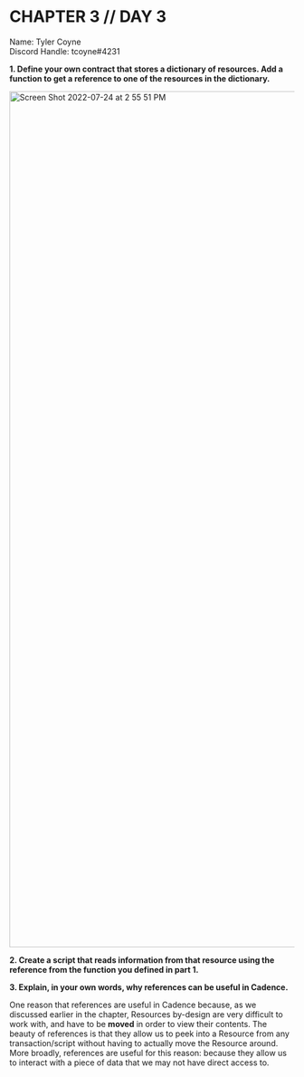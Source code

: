 # CHAPTER 3 // DAY 3

Name: Tyler Coyne  
Discord Handle: tcoyne#4231

**1. Define your own contract that stores a dictionary of resources. Add a function to get a reference to one of the resources in the dictionary.**

<img width="1512" alt="Screen Shot 2022-07-24 at 2 55 51 PM" src="https://user-images.githubusercontent.com/92488787/180667360-227aa307-c267-4b06-b8f1-1412574b75de.png">

**2. Create a script that reads information from that resource using the reference from the function you defined in part 1.**



**3. Explain, in your own words, why references can be useful in Cadence.**

One reason that references are useful in Cadence because, as we discussed earlier in the chapter, Resources by-design are very difficult to work with, and have to be **moved** in order to view their contents. The beauty of references is that they allow us to peek into a Resource from any transaction/script without having to actually move the Resource around. More broadly, references are useful for this reason: because they allow us to interact with a piece of data that we may not have direct access to.
